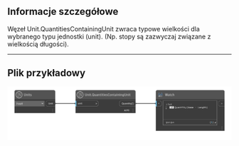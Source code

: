 ## Informacje szczegółowe
Węzeł Unit.QuantitiesContainingUnit zwraca typowe wielkości dla wybranego typu jednostki (unit). (Np. stopy są zazwyczaj związane z wielkością długości).
___
## Plik przykładowy

![Unit.QuantitiesContainingUnit](./DynamoUnits.Unit.QuantitiesContainingUnit_img.png)
